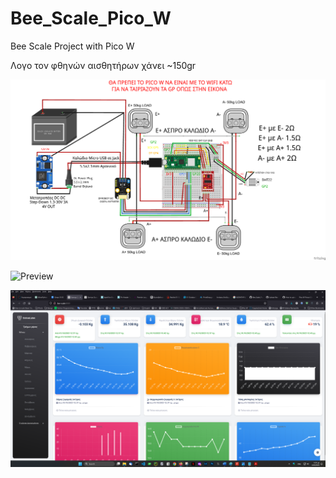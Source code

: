 # Bee_Scale_Pico_W
Bee Scale Project with Pico W 

Λογο τον φθηνών αισθητήρων χάνει ~150gr 

![Preview](https://github.com/dannyswolf/Bee_Scale_Pico_W/blob/master/images/%CE%94%CE%B9%CE%AC%CE%B3%CF%81%CE%B1%CE%BC%CE%BC%CE%B1.png)

![Preview](https://github.com/dannyswolf/Bee_Scale_Pico_W/blob/master/images/IMG_20230923_222919.png)


![Preview](https://github.com/dannyswolf/Bee_Scale_Pico_W/blob/master/images/Django-Home_page.png)
